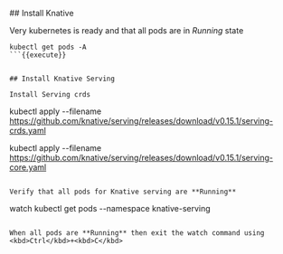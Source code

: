 ## Install Knative

Very kubernetes is ready and that all pods are in _Running_ state
```
kubectl get pods -A
```{{execute}}


## Install Knative Serving

Install Serving crds
```
kubectl apply --filename https://github.com/knative/serving/releases/download/v0.15.1/serving-crds.yaml

kubectl apply --filename https://github.com/knative/serving/releases/download/v0.15.1/serving-core.yaml
```{{execute}}

Verify that all pods for Knative serving are **Running**
```
watch kubectl get pods --namespace knative-serving
```{{execute interrupt}}

When all pods are **Running** then exit the watch command using <kbd>Ctrl</kbd>+<kbd>C</kbd>
